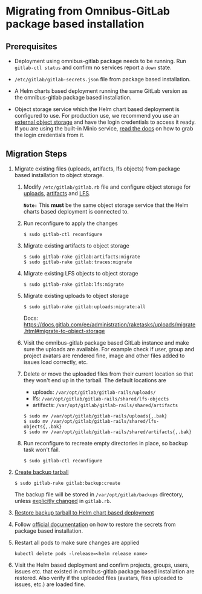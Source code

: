 # Migrating from Omnibus-GitLab package based installation

## Prerequisites

* Deployment using omnibus-gitlab package needs to be running. Run `gitlab-ctl
  status` and confirm no services report a `down` state.

* `/etc/gitlab/gitlab-secrets.json` file from package based installation.

* A Helm charts based deployment running the same GitLab version as the
  omnibus-gitlab package based installation.

* Object storage service which the Helm chart based deployment is configured to
  use. For production use, we recommend you use an [external object storage] and
  have the login credentials to access it ready. If you are using the built-in
  Minio service, [read the docs](minio.md) on how to grab the login credentials
  from it.

## Migration Steps

1. Migrate existing files (uploads, artifacts, lfs objects) from package based
   installation to object storage.
    1. Modify `/etc/gitlab/gitlab.rb` file and configure object storage for
       [uploads](https://docs.gitlab.com/ee/administration/uploads.html#s3-compatible-connection-settings),
       [artifacts](https://docs.gitlab.com/ee/administration/job_artifacts.html#s3-compatible-connection-settings)
       and
       [LFS](https://docs.gitlab.com/ee/workflow/lfs/lfs_administration.html#s3-for-omnibus-installations).

       **`Note:`** This **must** be the same object storage service that the
       Helm charts based deployment is connected to.

    1. Run reconfigure to apply the changes
        ```
        $ sudo gitlab-ctl reconfigure
        ```

    1. Migrate existing artifacts to object storage
        ```
        $ sudo gitlab-rake gitlab:artifacts:migrate
        $ sudo gitlab-rake gitlab:traces:migrate
        ```

    1. Migrate existing LFS objects to object storage
        ```
        $ sudo gitlab-rake gitlab:lfs:migrate
        ```

    1. Migrate existing uploads to object storage
        ```
        $ sudo gitlab-rake gitlab:uploads:migrate:all
        ```        
        Docs: https://docs.gitlab.com/ee/administration/raketasks/uploads/migrate.html#migrate-to-object-storage

    1. Visit the omnibus-gitlab package based GitLab instance and make sure the
       uploads are available. For example check if user, group and project
       avatars are rendered fine, image and other files added to issues load
       correctly, etc.

    1. Delete or move the uploaded files from their current location so that
       they won't end up in the tarball. The default locations are
        * uploads: `/var/opt/gitlab/gitlab-rails/uploads/`
        * lfs: `/var/opt/gitlab/gitlab-rails/shared/lfs-objects`
        * artifacts: `/var/opt/gitlab/gitlab-rails/shared/artifacts`

        ```
        $ sudo mv /var/opt/gitlab/gitlab-rails/uploads{,.bak}
        $ sudo mv /var/opt/gitlab/gitlab-rails/shared/lfs-objects{,.bak}
        $ sudo mv /var/opt/gitlab/gitlab-rails/shared/artifacts{,.bak}
        ```

    1. Run reconfigure to recreate empty directories in place, so backup task
       won't fail.
        ```
        $ sudo gitlab-ctl reconfigure
        ```

1. [Create backup tarball](https://docs.gitlab.com/ee/raketasks/backup_restore.html#creating-a-backup-of-the-gitlab-system)
    ```
    $ sudo gitlab-rake gitlab:backup:create
    ```
   The backup file will be stored in `/var/opt/gitlab/backups` directory, unless
   [explicitly changed](https://docs.gitlab.com/omnibus/settings/backups.html#manually-manage-backup-directory)
   in `gitlab.rb`.

1. [Restore backup tarball to Helm chart based deployment](../../backup-restore/restore.md)

1. Follow [official documentation](../../backup-restore/restore.md#restoring-the-secrets)
   on how to restore the secrets from package based installation.

1. Restart all pods to make sure changes are applied
    ```
    kubectl delete pods -lrelease=<helm release name>
    ```

1. Visit the Helm based deployment and confirm projects, groups, users, issues
   etc. that existed in omnibus-gitlab package based installation are restored.
   Also verify if the uploaded files (avatars, files uploaded to issues, etc.)
   are loaded fine.

[external object storage]: ../../advanced/external-object-storage/index.md
